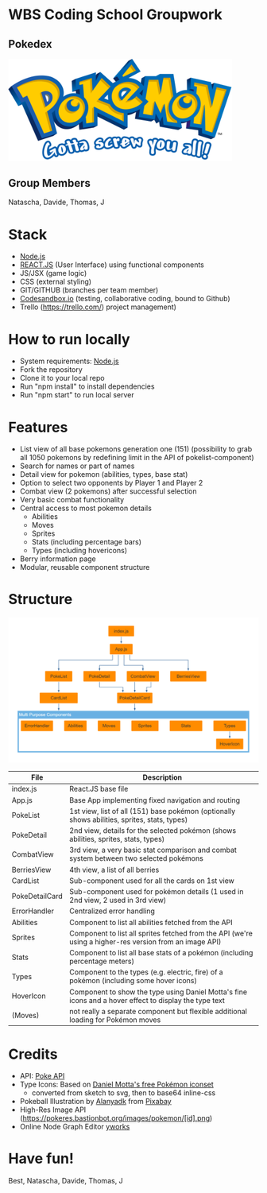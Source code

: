 # WBS Coding School Groupwork
## Pokedex
<img src="./src/assets/pokemon-logo.png" width="450">

## Group Members
Natascha, Davide, Thomas, J

# Stack
* [Node.js](https://nodejs.org/)
* [REACT.JS](https://reactjs.org/) (User Interface) using functional components 
* JS/JSX (game logic)
* CSS (external styling)
* GIT/GITHUB (branches per team member)
* [Codesandbox.io](https://codesandbox.io) (testing, collaborative coding, bound to Github)
* Trello (https://trello.com/) project management)

# How to run locally
* System requirements: [Node.js](https://nodejs.org/)
* Fork the repository
* Clone it to your local repo
* Run "npm install" to install dependencies
* Run "npm start" to run local server

# Features
* List view of all base pokemons generation one (151)
  (possibility to grab all 1050 pokemons by redefining limit in the API of pokelist-component)
* Search for names or part of names
* Detail view for pokemon (abilities, types, base stat)
* Option to select two opponents by Player 1 and Player 2
* Combat view (2 pokemons) after successful selection
* Very basic combat functionality
* Central access to most pokemon details
  * Abilities
  * Moves
  * Sprites
  * Stats (including percentage bars)
  * Types (including hovericons)
* Berry information page
* Modular, reusable component structure

# Structure
<img src="./src/assets/structure-v2.png" width="800">

File  | Description
------------- | -------------
index.js      | React.JS base file
App.js  | Base App implementing fixed navigation and routing
PokeList  | 1st view, list of all (151) base pokémon (optionally shows abilities, sprites, stats, types)
PokeDetail  | 2nd view, details for the selected pokémon (shows abilities, sprites, stats, types)
CombatView  | 3rd view, a very basic stat comparison and combat system between two selected pokémons 
BerriesView  | 4th view, a list of all berries
CardList  | Sub-component used for all the cards on 1st view
PokeDetailCard  | Sub-component used for pokémon details (1 used in 2nd view, 2 used in 3rd view)
ErrorHandler  | Centralized error handling
Abilities  | Component to list all abilities fetched from the API
Sprites  | Component to list all sprites fetched from the API (we're using a higher-res version from an image API)
Stats  | Component to list all base stats of a pokémon (including percentage meters)
Types  | Component to the types (e.g. electric, fire) of a pokémon (including some hover icons)
HoverIcon  | Component to show the type using Daniel Motta's fine icons and a hover effect to display the type text
(Moves)  | not really a separate component but flexible additional loading for Pokémon moves

# Credits
* API: [Poke API](https://pokeapi.co/)
* Type Icons: Based on [Daniel Motta's free Pokémon iconset](https://www.sketchappsources.com/free-source/3954-pokemon-types-icons-sketch-freebie-resource.html) 
  * converted from sketch to svg, then to base64 inline-css
* Pokeball Illustration by [Alanyadk](https://pixabay.com/users/Alanyadk-1919646) from [Pixabay](https://pixabay.com/?utm_source=link-attribution&amp;utm_medium=referral&amp;utm_campaign=image&amp;utm_content=1536849)
* High-Res Image API (https://pokeres.bastionbot.org/images/pokemon/[id].png)
* Online Node Graph Editor [yworks](https://live.yworks.com/demos/layout/layoutstyles/index.html)


# Have fun!

Best,
Natascha, Davide, Thomas, J


